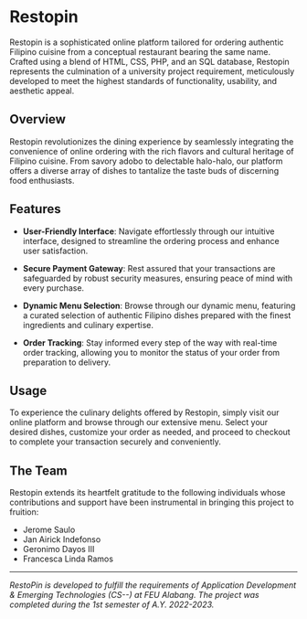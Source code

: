 # Restopin

Restopin is a sophisticated online platform tailored for ordering authentic Filipino cuisine from a conceptual restaurant bearing the same name. Crafted using a blend of HTML, CSS, PHP, and an SQL database, Restopin represents the culmination of a university project requirement, meticulously developed to meet the highest standards of functionality, usability, and aesthetic appeal.

## Overview

Restopin revolutionizes the dining experience by seamlessly integrating the convenience of online ordering with the rich flavors and cultural heritage of Filipino cuisine. From savory adobo to delectable halo-halo, our platform offers a diverse array of dishes to tantalize the taste buds of discerning food enthusiasts.

## Features

- **User-Friendly Interface**: Navigate effortlessly through our intuitive interface, designed to streamline the ordering process and enhance user satisfaction.
  
- **Secure Payment Gateway**: Rest assured that your transactions are safeguarded by robust security measures, ensuring peace of mind with every purchase.
  
- **Dynamic Menu Selection**: Browse through our dynamic menu, featuring a curated selection of authentic Filipino dishes prepared with the finest ingredients and culinary expertise.
  
- **Order Tracking**: Stay informed every step of the way with real-time order tracking, allowing you to monitor the status of your order from preparation to delivery.

## Usage

To experience the culinary delights offered by Restopin, simply visit our online platform and browse through our extensive menu. Select your desired dishes, customize your order as needed, and proceed to checkout to complete your transaction securely and conveniently.


## The Team

Restopin extends its heartfelt gratitude to the following individuals whose contributions and support have been instrumental in bringing this project to fruition:

- Jerome Saulo
- Jan Airick Indefonso
- Geronimo Dayos III
- Francesca Linda Ramos

---

*RestoPin is developed to fulfill the requirements of Application Development & Emerging Technologies (CS--) at FEU Alabang. The project was completed during the 1st semester of A.Y. 2022-2023.*
